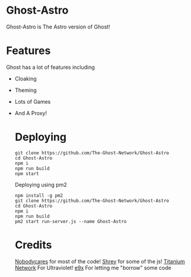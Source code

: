 # Ghost-Astro

Ghost-Astro is The Astro version of Ghost!

# Features

Ghost has a lot of features including

-   Cloaking
-   Theming
-   Lots of Games
-   And A Proxy!

    # Deploying

    ```
    git clone https://github.com/The-Ghost-Network/Ghost-Astro
    cd Ghost-Astro
    npm i
    npm run build
    npm start
    ```

    Deploying using pm2

    ```
    npm install -g pm2
    git clone https://github.com/The-Ghost-Network/Ghost-Astro
    cd Ghost-Astro
    npm i
    npm run build
    pm2 start run-server.js --name Ghost-Astro
    ```

    # Credits

    [Nobodycares](https://github.com/Nobodycares-lo) for most of the code!
    [Shrey](https://github.com/Shrey719) for some of the js!
    [Titanium Network](https://github.com/TitaniumNetwork-dev) For Ultraviolet!
    [e9x](https://github.com/e9x) For letting me "borrow" some code
